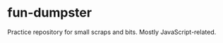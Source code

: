 fun-dumpster
============

Practice repository for small scraps and bits. Mostly JavaScript-related.
